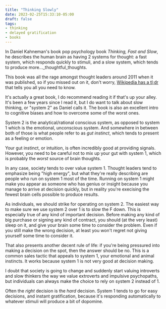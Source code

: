 ```yaml
---
title: "Thinking Slowly"
date: 2023-02-25T15:33:10-05:00
draft: false
tags:
- thinking
- delayed gratification
- books
---
```


In Daniel Kahneman's book pop psychology book _Thinking, Fast and Slow_, he
describes the human brain as having 2 systems for thought: a fast system, which
responds quickly to stimuli, and a slow system, which tends to produce
more..._thoughtful_thoughts.

This book was all the rage amongst thought leaders around 2011 when it was
published, so if you missed out on it, don't worry, [Wikipedia has a
tl;dr](https://en.wikipedia.org/wiki/Thinking,_Fast_and_Slow) that tells you
all you need to know.

It's actually a great book, I do recommend reading it if that's up your alley.
It's been a few years since I read it, but I do want to talk about slow
thinking, or "system 2" as Daniel calls it. The book is also an excellent intro
to cognitive biases and how to overcome some of the worst ones.

System 2 is the analytical/rational conscious system, as opposed to system 1
which is the emotional, unconscious system. And somewhere in between both of
those is what people refer to as _gut instinct_, which tends to present as a
feeling or emotion.

Your gut instinct, or intuition, is often incredibly good at providing signals.
However, you need to be careful not to mix up your gut with system 1, which is
probably the _worst_ source of brain thoughts.

In any case, society tends to over value system 1. Thought leaders tend to
emphasize being "high energy", but what they're really describing are people
who run on system 1 most of the time. Running on system 1 might make you appear
as someone who has genius or insight because you manage to arrive at decision
quickly, but in reality you're execising the fewest brain cells possible to
produce results.

As individuals, we should strike for operating on system 2. The easiest way to
make sure we use system 2 over 1 is to slow the F down. This is especially true
of any kind of important decision. Before making any kind of big purchase or
signing any kind of contract, you should (at the very least) sleep on it, and
give your brain some time to consider the problem. Even if you still make the
wrong decision, at least you won't regret not giving yourself some time to
consider it.

That also presents another decent rule of life: if you're being pressured into
making a decision on the spot, then the answer should be no. This is a common
sales tactic that appeals to system 1, your emotional and animal instincts. It
works because system 1 is not very good at decision making.

I doubt that society is going to change and suddenly start valuing introverts
and slow thinkers the way we value extroverts and impulsive psychopaths, but
individuals can always make the choice to rely on system 2 instead of 1.

Often the _right_ decision is the _hard_ decision. System 1 tends to go for
easy decisions, and instant gratification, because it's responding
automatically to whatever stimuli will produce a bit of dopomine.

